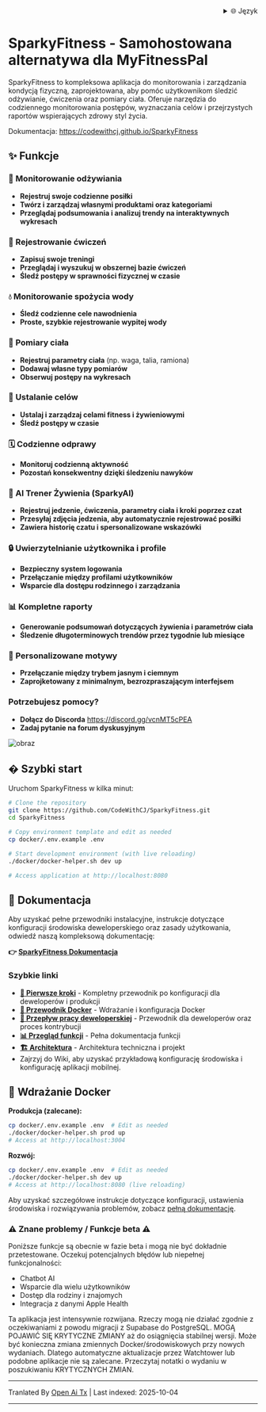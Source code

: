 
<div align="right">
  <details>
    <summary >🌐 Język</summary>
    <div>
      <div align="right">
        <p><a href="https://openaitx.github.io/view.html?user=CodeWithCJ&project=SparkyFitness&lang=en">English</a></p>
        <p><a href="https://openaitx.github.io/view.html?user=CodeWithCJ&project=SparkyFitness&lang=zh-CN">简体中文</a></p>
        <p><a href="https://openaitx.github.io/view.html?user=CodeWithCJ&project=SparkyFitness&lang=zh-TW">繁體中文</a></p>
        <p><a href="https://openaitx.github.io/view.html?user=CodeWithCJ&project=SparkyFitness&lang=ja">日本語</a></p>
        <p><a href="https://openaitx.github.io/view.html?user=CodeWithCJ&project=SparkyFitness&lang=ko">한국어</a></p>
        <p><a href="https://openaitx.github.io/view.html?user=CodeWithCJ&project=SparkyFitness&lang=hi">हिन्दी</a></p>
        <p><a href="https://openaitx.github.io/view.html?user=CodeWithCJ&project=SparkyFitness&lang=th">ไทย</a></p>
        <p><a href="https://openaitx.github.io/view.html?user=CodeWithCJ&project=SparkyFitness&lang=fr">Français</a></p>
        <p><a href="https://openaitx.github.io/view.html?user=CodeWithCJ&project=SparkyFitness&lang=de">Deutsch</a></p>
        <p><a href="https://openaitx.github.io/view.html?user=CodeWithCJ&project=SparkyFitness&lang=es">Español</a></p>
        <p><a href="https://openaitx.github.io/view.html?user=CodeWithCJ&project=SparkyFitness&lang=it">Itapano</a></p>
        <p><a href="https://openaitx.github.io/view.html?user=CodeWithCJ&project=SparkyFitness&lang=ru">Русский</a></p>
        <p><a href="https://openaitx.github.io/view.html?user=CodeWithCJ&project=SparkyFitness&lang=pt">Português</a></p>
        <p><a href="https://openaitx.github.io/view.html?user=CodeWithCJ&project=SparkyFitness&lang=nl">Nederlands</a></p>
        <p><a href="https://openaitx.github.io/view.html?user=CodeWithCJ&project=SparkyFitness&lang=pl">Polski</a></p>
        <p><a href="https://openaitx.github.io/view.html?user=CodeWithCJ&project=SparkyFitness&lang=ar">العربية</a></p>
        <p><a href="https://openaitx.github.io/view.html?user=CodeWithCJ&project=SparkyFitness&lang=fa">فارسی</a></p>
        <p><a href="https://openaitx.github.io/view.html?user=CodeWithCJ&project=SparkyFitness&lang=tr">Türkçe</a></p>
        <p><a href="https://openaitx.github.io/view.html?user=CodeWithCJ&project=SparkyFitness&lang=vi">Tiếng Việt</a></p>
        <p><a href="https://openaitx.github.io/view.html?user=CodeWithCJ&project=SparkyFitness&lang=id">Bahasa Indonesia</a></p>
      </div>
    </div>
  </details>
</div>

# SparkyFitness - Samohostowana alternatywa dla MyFitnessPal

SparkyFitness to kompleksowa aplikacja do monitorowania i zarządzania kondycją fizyczną, zaprojektowana, aby pomóc użytkownikom śledzić odżywianie, ćwiczenia oraz pomiary ciała. Oferuje narzędzia do codziennego monitorowania postępów, wyznaczania celów i przejrzystych raportów wspierających zdrowy styl życia.

Dokumentacja: https://codewithcj.github.io/SparkyFitness

## ✨ Funkcje

### 🍎 Monitorowanie odżywiania

* **Rejestruj swoje codzienne posiłki**
* **Twórz i zarządzaj własnymi produktami oraz kategoriami**
* **Przeglądaj podsumowania i analizuj trendy na interaktywnych wykresach**

### 💪 Rejestrowanie ćwiczeń

* **Zapisuj swoje treningi**
* **Przeglądaj i wyszukuj w obszernej bazie ćwiczeń**
* **Śledź postępy w sprawności fizycznej w czasie**

### 💧 Monitorowanie spożycia wody

* **Śledź codzienne cele nawodnienia**
* **Proste, szybkie rejestrowanie wypitej wody**

### 📏 Pomiary ciała

* **Rejestruj parametry ciała** (np. waga, talia, ramiona)
* **Dodawaj własne typy pomiarów**
* **Obserwuj postępy na wykresach**

### 🎯 Ustalanie celów

* **Ustalaj i zarządzaj celami fitness i żywieniowymi**
* **Śledź postępy w czasie**

### 🗓️ Codzienne odprawy

* **Monitoruj codzienną aktywność**
* **Pozostań konsekwentny dzięki śledzeniu nawyków**

### 🤖 AI Trener Żywienia (SparkyAI)

* **Rejestruj jedzenie, ćwiczenia, parametry ciała i kroki poprzez czat**
* **Przesyłaj zdjęcia jedzenia, aby automatycznie rejestrować posiłki**
* **Zawiera historię czatu i spersonalizowane wskazówki**

### 🔒 Uwierzytelnianie użytkownika i profile

* **Bezpieczny system logowania**
* **Przełączanie między profilami użytkowników**
* **Wsparcie dla dostępu rodzinnego i zarządzania**

### 📊 Kompletne raporty

* **Generowanie podsumowań dotyczących żywienia i parametrów ciała**
* **Śledzenie długoterminowych trendów przez tygodnie lub miesiące**

### 🎨 Personalizowane motywy

* **Przełączanie między trybem jasnym i ciemnym**
* **Zaprojketowany z minimalnym, bezrozpraszającym interfejsem**

### Potrzebujesz pomocy?
* **Dołącz do Discorda**
  https://discord.gg/vcnMT5cPEA
* **Zadaj pytanie na forum dyskusyjnym**


![obraz](https://github.com/user-attachments/assets/ccc7f34e-a663-405f-a4d4-a9888c3197bc)

## � Szybki start

Uruchom SparkyFitness w kilka minut:

```bash
# Clone the repository
git clone https://github.com/CodeWithCJ/SparkyFitness.git
cd SparkyFitness

# Copy environment template and edit as needed
cp docker/.env.example .env

# Start development environment (with live reloading)
./docker/docker-helper.sh dev up

# Access application at http://localhost:8080
```

## 📖 Dokumentacja

Aby uzyskać pełne przewodniki instalacyjne, instrukcje dotyczące konfiguracji środowiska deweloperskiego oraz zasady użytkowania, odwiedź naszą kompleksową dokumentację:

**👉 [SparkyFitness Dokumentacja](https://codewithcj.github.io/SparkyFitness)**

### Szybkie linki

- **[🚀 Pierwsze kroki](https://codewithcj.github.io/SparkyFitness/developer/getting-started)** - Kompletny przewodnik po konfiguracji dla deweloperów i produkcji
- **[🐳 Przewodnik Docker](https://codewithcj.github.io/SparkyFitness/developer/docker)** - Wdrażanie i konfiguracja Docker
- **[🔧 Przepływ pracy deweloperskiej](https://codewithcj.github.io/SparkyFitness/developer/workflow)** - Przewodnik dla deweloperów oraz proces kontrybucji  
- **[📊 Przegląd funkcji](https://codewithcj.github.io/SparkyFitness/features/)** - Pełna dokumentacja funkcji
- **[🏗️ Architektura](https://codewithcj.github.io/SparkyFitness/app-overview)** - Architektura techniczna i projekt
- Zajrzyj do Wiki, aby uzyskać przykładową konfigurację środowiska i konfigurację aplikacji mobilnej.

## 🐳 Wdrażanie Docker

**Produkcja (zalecane):**
```bash
cp docker/.env.example .env  # Edit as needed
./docker/docker-helper.sh prod up
# Access at http://localhost:3004
```
**Rozwój:**

```bash
cp docker/.env.example .env  # Edit as needed  
./docker/docker-helper.sh dev up
# Access at http://localhost:8080 (live reloading)
```
Aby uzyskać szczegółowe instrukcje dotyczące konfiguracji, ustawienia środowiska i rozwiązywania problemów, zobacz [pełną dokumentację](https://codewithcj.github.io/SparkyFitness/developer/getting-started).

### ⚠️ Znane problemy / Funkcje beta ⚠️

Poniższe funkcje są obecnie w fazie beta i mogą nie być dokładnie przetestowane. Oczekuj potencjalnych błędów lub niepełnej funkcjonalności:

*   Chatbot AI
*   Wsparcie dla wielu użytkowników
*   Dostęp dla rodziny i znajomych
*   Integracja z danymi Apple Health

Ta aplikacja jest intensywnie rozwijana. Rzeczy mogą nie działać zgodnie z oczekiwaniami z powodu migracji z Supabase do PostgreSQL. MOGĄ POJAWIĆ SIĘ KRYTYCZNE ZMIANY aż do osiągnięcia stabilnej wersji.
Może być konieczna zmiana zmiennych Docker/środowiskowych przy nowych wydaniach. Dlatego automatyczne aktualizacje przez Watchtower lub podobne aplikacje nie są zalecane. Przeczytaj notatki o wydaniu w poszukiwaniu KRYTYCZNYCH ZMIAN.





---

Tranlated By [Open Ai Tx](https://github.com/OpenAiTx/OpenAiTx) | Last indexed: 2025-10-04

---